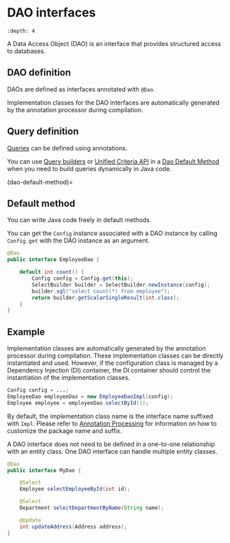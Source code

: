 # DAO interfaces

```{contents} Contents
:depth: 4
```

A Data Access Object (DAO) is an interface that provides structured access to databases.

## DAO definition

DAOs are defined as interfaces annotated with `@Dao`.

Implementation classes for the DAO interfaces are automatically generated by the annotation processor during compilation.

## Query definition

[Queries](query/index.md) can be defined using annotations.

You can use [Query builders](query-builder/index.md) or [Unified Criteria API](query-dsl.md) in a [Dao Default Method](#dao-default-method) when you need to build queries dynamically in Java code.

(dao-default-method)=

## Default method

You can write Java code freely in default methods.

You can get the `Config` instance associated with a DAO instance by calling `Config.get` with the DAO instance as an argument.

```java
@Dao
public interface EmployeeDao {

    default int count() {
        Config config = Config.get(this);
        SelectBuilder builder = SelectBuilder.newInstance(config);
        builder.sql("select count(*) from employee");
        return builder.getScalarSingleResult(int.class);
    }
}
```

## Example

Implementation classes are automatically generated by the annotation processor during compilation.
These implementation classes can be directly instantiated and used.
However, if the configuration class is managed by a Dependency Injection (DI) container, the DI container should control the instantiation of the implementation classes.

```java
Config config = ...;
EmployeeDao employeeDao = new EmployeeDaoImpl(config);
Employee employee = employeeDao.selectById(1);
```

By default, the implementation class name is the interface name suffixed with `Impl`.
Please refer to [Annotation Processing](annotation-processing.md) for information on how to customize the package name and suffix.

A DAO interface does not need to be defined in a one-to-one relationship with an entity class.
One DAO interface can handle multiple entity classes.

```java
@Dao
public interface MyDao {

    @Select
    Employee selectEmployeeById(int id);

    @Select
    Department selectDepartmentByName(String name);

    @Update
    int updateAddress(Address address);
}
```
